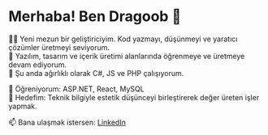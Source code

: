# Merhaba! Ben Dragoob 👋

👨‍💻 Yeni mezun bir geliştiriciyim. Kod yazmayı, düşünmeyi ve yaratıcı çözümler üretmeyi seviyorum.  
🎯 Yazılım, tasarım ve içerik üretimi alanlarında öğrenmeye ve üretmeye devam ediyorum.  
🌟 Şu anda ağırlıklı olarak C#, JS ve PHP çalışıyorum.

🧠 Öğreniyorum: ASP.NET, React, MySQL  
🚀 Hedefim: Teknik bilgiyle estetik düşünceyi birleştirerek değer üreten işler yapmak.  

📫 Bana ulaşmak istersen: [LinkedIn](https://www.linkedin.com/in/sultan-ya%C5%9Far-741834254?utm_source=share&utm_campaign=share_via&utm_content=profile&utm_medium=android_app)
 


